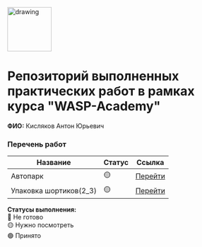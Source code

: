 <a href="https://wasp-academy.com"><img src="https://wasp-academy.com/Resources/wasp-logo.png" alt="drawing" width="100"/></a>

# Репозиторий выполненных практических работ в рамках курса "WASP-Academy"
**ФИО:** Кисляков Антон Юрьевич
 
### Перечень работ

Название          | Статус | Ссылка
------------------|--------|--------
Автопарк          | 🟡    | <a href="https://github.com/Ezzh/WaspAkademyHomeWork/tree/master/ООП">Перейти</a>
Упаковка шортиков(2_3)         | 🟡    | <a href="https://github.com/Ezzh/WaspAkademyHomeWork/tree/master/2">Перейти</a>


**Статусы выполнения:** <br>
🔴 Не готово <br>
🟡 Нужно посмотреть <br>
🟢 Принято <br>
